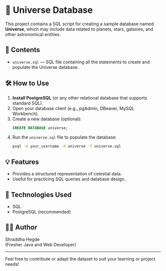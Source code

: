 # 🌌 Universe Database

This project contains a SQL script for creating a sample database named **Universe**, which may include data related to planets, stars, galaxies, and other astronomical entities.

## 📁 Contents

- `universe.sql` — SQL file containing all the statements to create and populate the Universe database.

## 🛠️ How to Use

1. **Install PostgreSQL** (or any other relational database that supports standard SQL).
2. Open your database client (e.g., pgAdmin, DBeaver, MySQL Workbench).
3. Create a new database (optional):
   ```sql
   CREATE DATABASE universe;
   ```
4. Run the `universe.sql` file to populate the database:
   ```bash
   psql -U your_username -d universe -f universe.sql
   ```

## 💡 Features

- Provides a structured representation of celestial data.
- Useful for practicing SQL queries and database design.

## 🧰 Technologies Used

- SQL
- PostgreSQL (recommended)

## 🙋‍♀️ Author

Shraddha Hegde  
(Fresher Java and Web Developer)

---

Feel free to contribute or adapt the dataset to suit your learning or project needs!
